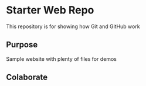 # Starter Web Repo

This repository is for showing how Git and GitHub work

## Purpose

Sample website with plenty of files for demos

## Colaborate